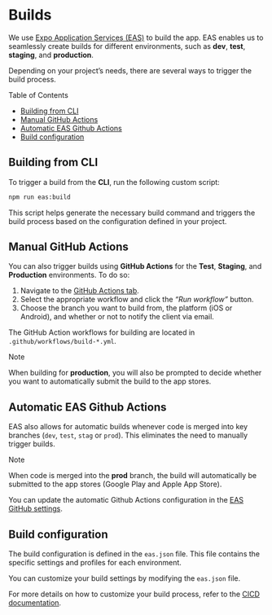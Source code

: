# Builds

We use [Expo Application Services (EAS)](https://expo.dev/eas) to build the app. EAS enables us to seamlessly create builds for different environments, such as **dev**, **test**, **staging**, and **production**.

Depending on your project’s needs, there are several ways to trigger the build process.

Table of Contents

- [Building from CLI](#building-from-cli)
- [Manual GitHub Actions](#manual-github-actions)
- [Automatic EAS Github Actions](#automatic-eas-github-actions)
- [Build configuration](#build-configuration)

## Building from CLI

To trigger a build from the **CLI**, run the following custom script:

```bash
npm run eas:build
```

This script helps generate the necessary build command and triggers the build process based on the configuration defined in your project.

## Manual GitHub Actions

You can also trigger builds using **GitHub Actions** for the **Test**, **Staging**, and **Production** environments. To do so:

1. Navigate to the [GitHub Actions tab](https://github.com/TaitoUnited/react-native-template/actions).
2. Select the appropriate workflow and click the _“Run workflow”_ button.
3. Choose the branch you want to build from, the platform (iOS or Android), and whether or not to notify the client via email.

The GitHub Action workflows for building are located in `.github/workflows/build-*.yml`.

> [!NOTE]
> When building for **production**, you will also be prompted to decide whether you want to automatically submit the build to the app stores.

## Automatic EAS Github Actions

EAS also allows for automatic builds whenever code is merged into key branches (`dev`, `test`, `stag` or `prod`). This eliminates the need to manually trigger builds.

> [!NOTE]
> When code is merged into the **prod** branch, the build will automatically be submitted to the app stores (Google Play and Apple App Store).

You can update the automatic Github Actions configuration in the [EAS GitHub settings](https://expo.dev/accounts/taito-united/projects/taito-template/github).

## Build configuration

The build configuration is defined in the `eas.json` file. This file contains the specific settings and profiles for each environment.

You can customize your build settings by modifying the `eas.json` file.

For more details on how to customize your build process, refer to the [CICD documentation](./CICD.md).
